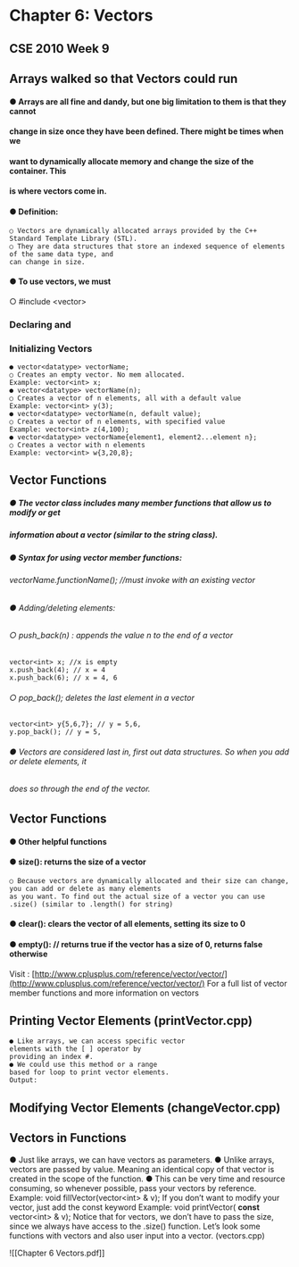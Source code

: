# Chapter 6: Vectors

## CSE 2010 Week 9


## Arrays walked so that Vectors could run

#### ● Arrays are all fine and dandy, but one big limitation to them is that they cannot

#### change in size once they have been defined. There might be times when we

#### want to dynamically allocate memory and change the size of the container. This

#### is where vectors come in.

#### ● Definition:

```
○ Vectors are dynamically allocated arrays provided by the C++ Standard Template Library (STL).
○ They are data structures that store an indexed sequence of elements of the same data type, and
can change in size.
```
#### ● To use vectors, we must

○ \#include \<vector>


### Declaring and

### Initializing Vectors

```
● vector<datatype> vectorName;
○ Creates an empty vector. No mem allocated.
Example: vector<int> x;
● vector<datatype> vectorName(n);
○ Creates a vector of n elements, all with a default value
Example: vector<int> y(3);
● vector<datatype> vectorName(n, default value);
○ Creates a vector of n elements, with specified value
Example: vector<int> z(4,100);
● vector<datatype> vectorName{element1, element2...element n};
○ Creates a vector with n elements
Example: vector<int> w{3,20,8};
```

## Vector Functions

##### ● The vector class includes many member functions that allow us to modify or get

##### information about a vector (similar to the string class).

##### ● Syntax for using vector member functions:

###### vectorName.functionName(); //must invoke with an existing vector

###### ● Adding/deleting elements:

###### ○ push_back(n) : appends the value n to the end of a vector

```
vector<int> x; //x is empty
x.push_back(4); // x = 4
x.push_back(6); // x = 4, 6
```
###### ○ pop_back(); deletes the last element in a vector

```
vector<int> y{5,6,7}; // y = 5,6,
y.pop_back(); // y = 5,
```
###### ● Vectors are considered last in, first out data structures. So when you add or delete elements, it

###### does so through the end of the vector.


## Vector Functions

#### ● Other helpful functions

#### ● size(): returns the size of a vector

```
○ Because vectors are dynamically allocated and their size can change, you can add or delete as many elements
as you want. To find out the actual size of a vector you can use .size() (similar to .length() for string)
```
#### ● clear(): clears the vector of all elements, setting its size to 0

#### ● empty(): // returns true if the vector has a size of 0, returns false otherwise

Visit : [http://www.cplusplus.com/reference/vector/vector/](http://www.cplusplus.com/reference/vector/vector/)
For a full list of vector member functions and more information on vectors


## Printing Vector Elements (printVector.cpp)

```
● Like arrays, we can access specific vector
elements with the [ ] operator by
providing an index #.
● We could use this method or a range
based for loop to print vector elements.
Output:
```

## Modifying Vector Elements (changeVector.cpp)


## Vectors in Functions

● Just like arrays, we can have vectors as parameters.
● Unlike arrays, vectors are passed by value. Meaning an identical copy of that vector is created in the scope of the
function.
● This can be very time and resource consuming, so whenever possible, pass your vectors by reference.
Example:
void fillVector(vector\<int> & v);
If you don’t want to modify your vector, just add the const keyword
Example:
void printVector( **const** vector\<int> & v);
Notice that for vectors, we don’t have to pass the size, since we always have access to the .size() function.
Let’s look some functions with vectors and also user input into a vector. (vectors.cpp)







![[Chapter 6 Vectors.pdf]]